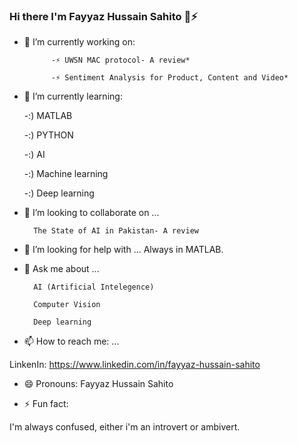 ### Hi there I'm Fayyaz Hussain Sahito 👋⚡

- 🔭 I’m currently working on: 

            -⚡ UWSN MAC protocol- A review*
    
            -⚡ Sentiment Analysis for Product, Content and Video*

- 🌱 I’m currently learning: 

    -:) MATLAB

    -:) PYTHON

    -:) AI

    -:) Machine learning

    -:) Deep learning

- 👯 I’m looking to collaborate on ...

        The State of AI in Pakistan- A review


- 🤔 I’m looking for help with ...
    Always in MATLAB.

- 💬 Ask me about ...

        AI (Artificial Intelegence)

        Computer Vision

        Deep learning

- 📫 How to reach me: ...

LinkenIn: https://www.linkedin.com/in/fayyaz-hussain-sahito

- 😄 Pronouns: Fayyaz Hussain Sahito


- ⚡ Fun fact: 

I'm always confused, either i'm an introvert or ambivert.  

<!--
**FayyazHussainsahito28/fayyazhussainsahito28** is a ✨ _special_ ✨ repository because its `README.md` (this file) appears on your GitHub profile.




